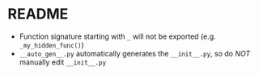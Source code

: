 # README

- Function signature starting with `_` will not be exported (e.g. `_my_hidden_func()`)
- `__auto_gen__.py` automatically generates the `__init__.py`, so do _NOT_ manually edit `__init__.py`
